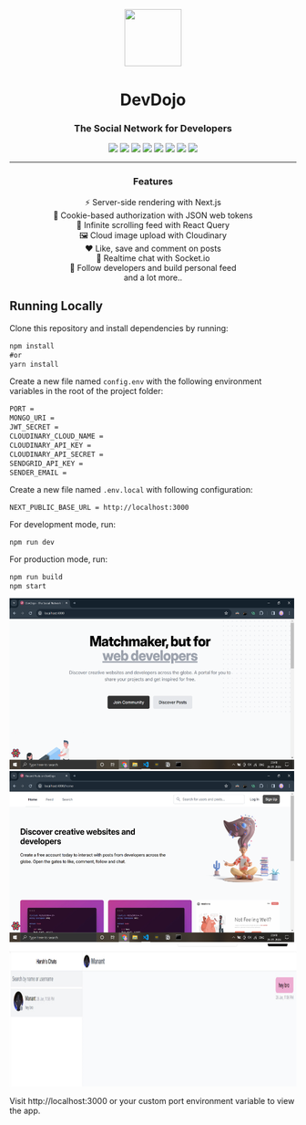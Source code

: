 <p align="center">
  <img src="https://user-images.githubusercontent.com/34748469/133837934-3584c5a0-e650-46c1-a0c7-7125d30fd145.png" height="100" width="100" />
</p>
<h1 align="center">DevDojo</h1>

<h3 align="center">The Social Network for Developers</h3>
 
 <p align="center">
  <img src="https://img.shields.io/badge/-Next.js-000000?style=flat-square&logo=next.js" />
  <img src="https://img.shields.io/badge/-TailwindCSS-38B2AC?style=flat-square&logo=tailwind-css&logoColor=white" />
  <img src="https://img.shields.io/badge/-JavaScript-F7DF1E?style=flat-square&logo=javascript&logoColor=black" />
  <img src="https://img.shields.io/badge/-Express-000000?style=flat-square&logo=express&logoColor=white" />
  <img src="https://img.shields.io/badge/-MongoDB-47A248?style=flat-square&logo=mongodb&logoColor=white" />
  <img src="https://img.shields.io/badge/-JWT-000000?style=flat-square&logo=json-web-tokens&logoColor=white" />
  <img src="https://img.shields.io/badge/-Hetzner-D50C2D?style=flat-square&logo=hetzner&logoColor=white" />
  <img src="https://img.shields.io/badge/-Socket.io-010101?style=flat-square&logo=socket.io&logoColor=white" />
 </p>
 
----
<h3 align="center">Features</h3>

<div align="center">
  <p>⚡ Server-side rendering with Next.js<br />
  🍪 Cookie-based authorization with JSON web tokens<br />
  📜 Infinite scrolling feed with React Query<br />
  🖼️ Cloud image upload with Cloudinary<br />
  ❤️ Like, save and comment on posts<br />
  💬 Realtime chat with Socket.io<br />
  🤝 Follow developers and build personal feed<br />
  and a lot more..</p>
</div>

## Running Locally

Clone this repository and install dependencies by running:
```
npm install
#or
yarn install
```

Create a new file named `config.env` with the following environment variables in the root of the project folder:
```
PORT = 
MONGO_URI = 
JWT_SECRET = 
CLOUDINARY_CLOUD_NAME = 
CLOUDINARY_API_KEY = 
CLOUDINARY_API_SECRET = 
SENDGRID_API_KEY = 
SENDER_EMAIL = 
```

Create a new file named `.env.local` with following configuration:
```
NEXT_PUBLIC_BASE_URL = http://localhost:3000
```

For development mode, run:
```
npm run dev
```

For production mode, run:
```
npm run build
npm start
```
<p>
  
<img src="/images/homepage.png" width="500" height="300">
<img src="/images/dashboard.png" width="500" height="300">
<img src="/images/chat.jpg" width="1100" height="250">
</p>
Visit http://localhost:3000 or your custom port environment variable to view the app.
